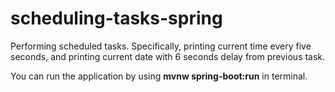 # scheduling-tasks-spring
Performing scheduled tasks. Specifically, printing current time every five seconds, and printing current date with 6 seconds delay from previous task. 

You can run the application by using **mvnw spring-boot:run** in terminal. 
